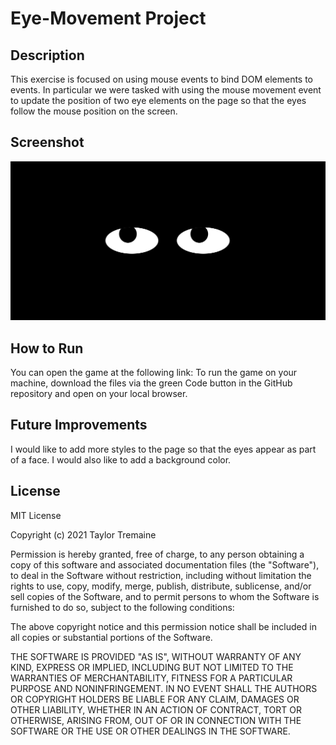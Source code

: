 # Eye-Movement Project

## Description
This exercise is focused on using mouse events to bind DOM elements to events. In particular we were tasked with using the mouse movement event to update the position of two eye elements on the page so that the eyes follow the mouse position on the screen.

## Screenshot
<img src="eyesscreenshot.png">

## How to Run
You can open the game at the following link: 
To run the game on your machine, download the files via the green Code button in the GitHub repository and open on your local browser.

## Future Improvements
I would like to add more styles to the page so that the eyes appear as part of a face. I would also like to add a background color.

## License
MIT License

Copyright (c) 2021 Taylor Tremaine

Permission is hereby granted, free of charge, to any person obtaining a copy
of this software and associated documentation files (the "Software"), to deal
in the Software without restriction, including without limitation the rights
to use, copy, modify, merge, publish, distribute, sublicense, and/or sell
copies of the Software, and to permit persons to whom the Software is
furnished to do so, subject to the following conditions:

The above copyright notice and this permission notice shall be included in all
copies or substantial portions of the Software.

THE SOFTWARE IS PROVIDED "AS IS", WITHOUT WARRANTY OF ANY KIND, EXPRESS OR
IMPLIED, INCLUDING BUT NOT LIMITED TO THE WARRANTIES OF MERCHANTABILITY,
FITNESS FOR A PARTICULAR PURPOSE AND NONINFRINGEMENT. IN NO EVENT SHALL THE
AUTHORS OR COPYRIGHT HOLDERS BE LIABLE FOR ANY CLAIM, DAMAGES OR OTHER
LIABILITY, WHETHER IN AN ACTION OF CONTRACT, TORT OR OTHERWISE, ARISING FROM,
OUT OF OR IN CONNECTION WITH THE SOFTWARE OR THE USE OR OTHER DEALINGS IN THE
SOFTWARE.
